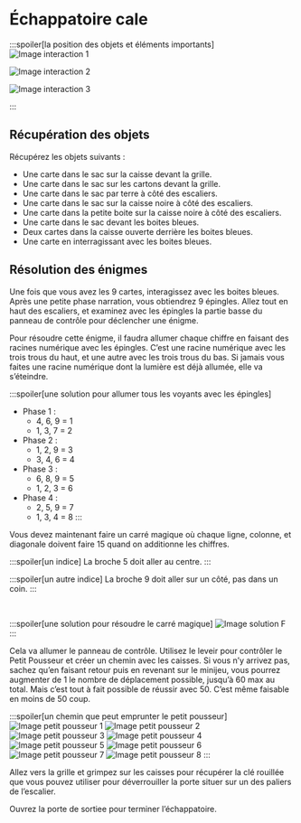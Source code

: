 # Échappatoire cale

:::spoiler[la position des objets et éléments importants]
![Image interaction 1](/assets/jeu/999/guide/echappatoires/cale/interaction_1.webp)

![Image interaction 2](/assets/jeu/999/guide/echappatoires/cale/interaction_2.webp)

![Image interaction 3](/assets/jeu/999/guide/echappatoires/cale/interaction_3.webp)

:::

## Récupération des objets

Récupérez les objets suivants :
- Une carte dans le sac sur la caisse devant la grille.
- Une carte dans le sac sur les cartons devant la grille.
- Une carte dans le sac par terre à côté des escaliers.
- Une carte dans le sac sur la caisse noire à côté des escaliers.
- Une carte dans la petite boite sur la caisse noire à côté des escaliers.
- Une carte dans le sac devant les boites bleues.
- Deux cartes dans la caisse ouverte derrière les boites bleues.
- Une carte en interragissant avec les boites bleues.

## Résolution des énigmes

Une fois que vous avez les 9 cartes, interagissez avec les boites bleues. Après une petite phase narration, vous obtiendrez 9 épingles. Allez tout en haut des escaliers, et examinez avec les épingles la partie basse du panneau de contrôle pour déclencher une énigme.

Pour résoudre cette énigme, il faudra allumer chaque chiffre en faisant des racines numérique avec les épingles. C’est une racine numérique avec les trois trous du haut, et une autre avec les trois trous du bas. Si jamais vous faites une racine numérique dont la lumière est déjà allumée, elle va s’éteindre.

:::spoiler[une solution pour allumer tous les voyants avec les épingles]

- Phase 1 :
    - 4, 6, 9 = 1
    - 1, 3, 7 = 2
- Phase 2 :
    - 1, 2, 9 = 3
    - 3, 4, 6 = 4
- Phase 3 :
    - 6, 8, 9 = 5
    - 1, 2, 3 = 6
- Phase 4 :
    - 2, 5, 9 = 7
    - 1, 3, 4 = 8
:::

Vous devez maintenant faire un carré magique où chaque ligne, colonne, et diagonale doivent faire 15 quand on additionne les chiffres.

:::spoiler[un indice]
La broche 5 doit aller au centre.
:::

:::spoiler[un autre indice]
La broche 9 doit aller sur un côté, pas dans un coin.
:::

<br>

:::spoiler[une solution pour résoudre le carré magique]
![Image solution F](/assets/jeu/999/guide/echappatoires/cale/solution-f.webp)
:::

Cela va allumer le panneau de contrôle. Utilisez le leveir pour contrôler le Petit Pousseur et créer un chemin avec les caisses. Si vous n’y arrivez pas, sachez qu’en faisant retour puis en revenant sur le minijeu, vous pourrez augmenter de 1 le nombre de déplacement possible, jusqu’à 60 max au total. Mais c’est tout à fait possible de réussir avec 50. C’est même faisable en moins de 50 coup.

:::spoiler[un chemin que peut emprunter le petit pousseur]
![Image petit pousseur 1](/assets/jeu/999/guide/echappatoires/cale/petit_pousseur_1.webp)
![Image petit pousseur 2](/assets/jeu/999/guide/echappatoires/cale/petit_pousseur_2.webp)
![Image petit pousseur 3](/assets/jeu/999/guide/echappatoires/cale/petit_pousseur_3.webp)
![Image petit pousseur 4](/assets/jeu/999/guide/echappatoires/cale/petit_pousseur_4.webp)
![Image petit pousseur 5](/assets/jeu/999/guide/echappatoires/cale/petit_pousseur_5.webp)
![Image petit pousseur 6](/assets/jeu/999/guide/echappatoires/cale/petit_pousseur_6.webp)
![Image petit pousseur 7](/assets/jeu/999/guide/echappatoires/cale/petit_pousseur_7.webp)
![Image petit pousseur 8](/assets/jeu/999/guide/echappatoires/cale/petit_pousseur_8.webp)
:::

Allez vers la grille et grimpez sur les caisses pour récupérer la clé rouillée que vous pouvez utiliser pour déverrouiller la porte situer sur un des paliers de l’escalier.

Ouvrez la porte de sortiee pour terminer l’échappatoire.